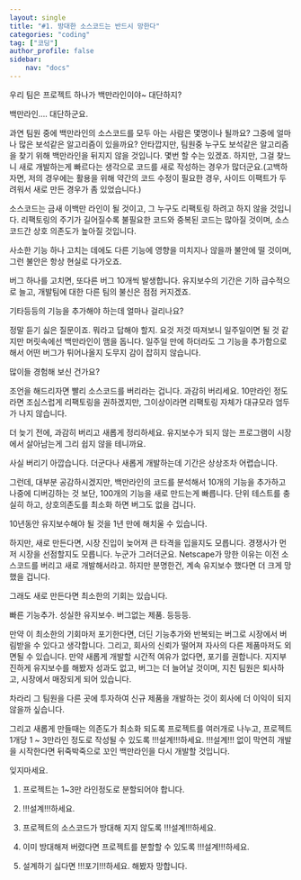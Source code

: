 ```yaml
---
layout: single
title: "#1. 방대한 소스코드는 반드시 망한다"
categories: "coding"
tag: ["코딩"]
author_profile: false
sidebar: 
    nav: "docs"
---
```


우리 팀은 프로젝트 하나가 백만라인이야~ 대단하지?

백만라인.... 대단하군요.

과연 팀원 중에 백만라인의 소스코드를 모두 아는 사람은 몇명이나 될까요? 그중에 얼마나 많은 보석같은 알고리즘이 있을까요? 안타깝지만, 팀원중 누구도 보석같은 알고리즘을 찾기 위해 백만라인을 뒤지지 않을 것입니다. 몇번 할 수는 있겠죠. 하지만, 그걸 찾느니 새로 개발하는게 빠르다는 생각으로 코드를 새로 작성하는 경우가 많더군요.(고백하자면, 저의 경우에는 활용을 위해 약간의 코드 수정이 필요한 경우, 사이드 이팩트가 두려워서 새로 만든 경우가 좀 있었습니다.) 

소스코드는 금새 이백만 라인이 될 것이고, 그 누구도 리팩토링 하려고 하지 않을 것입니다. 리팩토링의 주기가 길어질수록 불필요한 코드와 중복된 코드는 많아질 것이며, 소스코드간 상호 의존도가 높아질 것입니다.

사소한 기능 하나 고치는 데에도 다른 기능에 영향을 미치지나 않을까 불안에 떨 것이며, 그런 불안은 항상 현실로 다가오죠.

버그 하나를 고치면, 또다른 버그 10개씩 발생합니다. 유지보수의 기간은 기하 급수적으로 늘고, 개발팀에 대한 다른 팀의 불신은 점점 커지겠죠.

기타등등의 기능을 추가해야 하는데 얼마나 걸리나요?

정말 듣기 싫은 질문이죠. 뭐라고 답해야 할지. 요것 저것 따져보니 일주일이면 될 것 같지만 머릿속에선 백만라인이 맴을 돕니다. 일주일 만에 하더라도 그 기능을 추가함으로 해서 어떤 버그가 튀어나올지 도무지 감이 잡히지 않습니다.

많이들 경험해 보신 건가요?

조언을 해드리자면 빨리 소스코드를 버리라는 겁니다. 과감히 버리세요. 10만라인 정도라면 조심스럽게 리팩토링을 권하겠지만, 그이상이라면 리팩토링 자체가 대규모라 엄두가 나지 않습니다.

더 늦기 전에, 과감히 버리고 새롭게 정리하세요. 유지보수가 되지 않는 프로그램이 시장에서 살아남는게 그리 쉽지 않을 테니까요.

사실 버리기 아깝습니다. 더군다나 새롭게 개발하는데 기간은 상상조차 어렵습니다.

그런데, 대부분 공감하시겠지만, 백만라인의 코드를 분석해서 10개의 기능을 추가하고 나중에 디버깅하는 것 보단, 100개의 기능을 새로 만드는게 빠릅니다. 단위 테스트를 충실히 하고, 상호의존도를 최소화 하면 버그도 없을 겁니다.

10년동안 유지보수해야 될 것을 1년 만에 해치울 수 있습니다.

하지만, 새로 만든다면, 시장 진입이 늦어져 큰 타격을 입을지도 모릅니다. 경쟁사가 먼저 시장을 선점할지도 모릅니다. 누군가 그러더군요. Netscape가 망한 이유는 이전 소스코드를 버리고 새로 개발해서라고. 하지만 분명한건, 계속 유지보수 했다면 더 크게 망했을 겁니다.

그래도 새로 만든다면 최소한의 기회는 있습니다.

빠른 기능추가. 성실한 유지보수. 버그없는 제품. 등등등.

만약 이 최소한의 기회마저 포기한다면, 더딘 기능추가와 반복되는 버그로 시장에서 버림받을 수 있다고 생각합니다. 그리고, 회사의 신뢰가 떨어져 자사의 다른 제품마저도 외면될 수 있습니다. 만약 새롭게 개발할 시간적 여유가 없다면, 포기를 권합니다. 지지부진하게 유지보수를 해봤자 성과도 없고, 버그는 더 늘어날 것이며, 지친 팀원은 퇴사하고, 시장에서 매장되게 되어 있습니다.

차라리 그 팀원을 다른 곳에 투자하여 신규 제품을 개발하는 것이 회사에 더 이익이 되지 않을까 싶습니다.

그리고 새롭게 만들때는 의존도가 최소화 되도록 프로젝트를 여러개로 나누고, 프로젝트 1개당 1 ~ 3만라인 정도로 작성될 수 있도록 !!!설계!!!하세요. !!!설계!!! 없이 막연히 개발을 시작한다면 뒤죽박죽으로 꼬인 백만라인을 다시 개발할 것입니다.

잊지마세요.

1. 프로젝트는 1~3만 라인정도로 분할되어야 합니다.

2. !!!설계!!!하세요.

3. 프로젝트의 소스코드가 방대해 지지 않도록 !!!설계!!!하세요.

4. 이미 방대해져 버렸다면 프로젝트를 분할할 수 있도록 !!!설계!!!하세요.

5. 설계하기 싫다면 !!!포기!!!하세요. 해봤자 망합니다.